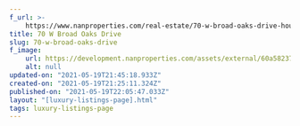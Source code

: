 ```yaml
---
f_url: >-
    https://www.nanproperties.com/real-estate/70-w-broad-oaks-drive-houston-tx-77056/67752433/105546767
title: 70 W Broad Oaks Drive
slug: 70-w-broad-oaks-drive
f_image:
    url: https://development.nanproperties.com/assets/external/60a58237d825400c6b880194_img-1.jpeg
    alt: null
updated-on: "2021-05-19T21:45:18.933Z"
created-on: "2021-05-19T21:25:11.324Z"
published-on: "2021-05-19T22:05:47.033Z"
layout: "[luxury-listings-page].html"
tags: luxury-listings-page
---
```

